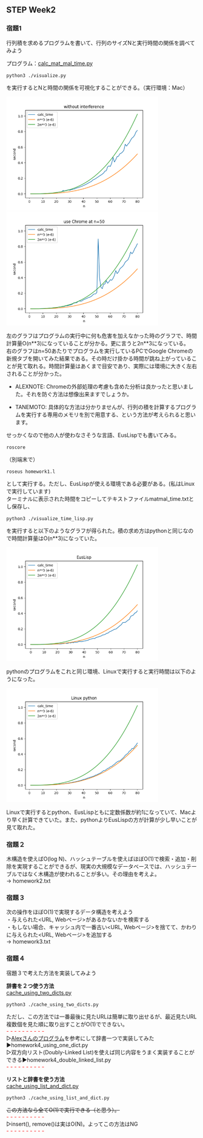 ## STEP Week2

### 宿題1<br>
行列積を求めるプログラムを書いて、行列のサイズNと実行時間の関係を調べてみよう<br>

プログラム：[calc_mat_mal_time.py](https://gist.github.com/MiyabiTane/d1f8c0b6858aa94dc017bd4d9bd5914c)<br>
```
python3 ./visualize.py
```
を実行するとNと時間の関係を可視化することができる。（実行環境：Mac）<br>

<img width="400" src="./img/without_interference.png">
<img width="400" src="./img/use_chrome2.png"><br>

左のグラフはプログラムの実行中に何も危害を加えなかった時のグラフで、時間計算量O(n\**3)になっていることが分かる。更に言うと2n**3になっている。<br>
右のグラフはn=50あたりでプログラムを実行しているPCでGoogle Chromeの新規タブを開いてみた結果である。その時だけ掛かる時間が跳ね上がっていることが見て取れる。時間計算量はあくまで目安であり、実際には環境に大きく左右されることが分かった。<br>

* ALEXNOTE: Chromeの外部処理の考慮も含めた分析は良かったと思いました。それを防ぐ方法は想像出来ますでしょうか。<br>

* TANEMOTO: 具体的な方法は分かりませんが、行列の積を計算するプログラムを実行する専用のメモリを別で用意する、という方法が考えられると思います。<br>


せっかくなので他の人が使わなさそうな言語、EusLispでも書いてみる。<br>
```
roscore
```
（別端末で）
```
roseus homework1.l
```
として実行する。ただし、EusLispが使える環境である必要がある。(私はLinuxで実行しています)<br>
ターミナルに表示された時間をコピーしてテキストファイルmatmal_time.txtとし保存し、
```
python3 ./visualize_time_lisp.py
```
を実行すると以下のようなグラフが得られた。積の求め方はpythonと同じなので時間計算量はO(n**3)になっていた。<br>

<img width="400" src="./img/Lisp_1.png"><br>

pythonのプログラムをこれと同じ環境、Linuxで実行すると実行時間は以下のようになった。<br>

<img width="400" src="./img/python_Ubuntu.png"><br>

Linuxで実行するとpython、EusLispともに定数係数が約1になっていて、Macより早く計算できていた。また、pythonよりEusLispの方が計算が少し早いことが見て取れた。<br>


### 宿題２<br>

木構造を使えばO(log N)、ハッシュテーブルを使えばほぼO(1)で検索・追加・削除を実現することができるが、現実の大規模なデータベースでは、ハッシュテーブルではなく木構造が使われることが多い。その理由を考えよ。<br>
→ homework2.txt

### 宿題３<br>

次の操作をほぼO(1)で実現するデータ構造を考えよう<br>
・与えられた<URL, Webページ>があるかないかを検索する<br>
・もしない場合、キャッシュ内で一番古い<URL, Webページ>を捨てて、かわりに与えられた<URL, Webページ>を追加する<br>
→ homework3.txt


### 宿題４<br>

宿題３で考えた方法を実装してみよう<br>

**辞書を２つ使う方法**<br>
[cache_using_two_dicts.py](https://gist.github.com/MiyabiTane/846157612c352f3e0403aa7e968e79aa)<br>
```
python3 ./cache_using_two_dicts.py
```
ただし、この方法では一番最後に見たURLは簡単に取り出せるが、最近見たURL複数個を見た順に取り出すことがO(1)でできない。<br>
<font color="Red">- - - - - - - - - - </font><br>
▷[Alexさんのプログラム](https://github.com/xxandy/StudyingPython/blob/master/xdict/hw.py)を参考にして辞書一つで実装してみた▶︎homework4_using_one_dict.py<br>
▷双方向リスト(Doubly-Linked List)を使えば同じ内容をうまく実装することができる▶︎homework4_double_linked_list.py<br>
<font color="Red">- - - - - - - - - - </font><br>


**リストと辞書を使う方法**<br>
[cache_using_list_and_dict.py](https://gist.github.com/MiyabiTane/1d811ca2d7563f9a371953eb08c6af68)
```
python3 ./cache_using_list_and_dict.py
```
~~この方法なら全てO(1)で実行できる（と思う）。~~<br>
<font color="Red">- - - - - - - - - - </font><br>
▷insert(), remove()は実はO(N)。よってこの方法はNG<br>
<font color="Red">- - - - - - - - - - </font><br>


